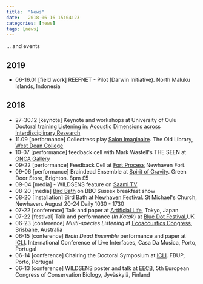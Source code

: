 ```yaml
---
title:  "News"
date:   2018-06-16 15:04:23
categories: [news]
tags: [news]
---
```

... and events


## 2019
- 06-16.01 [field work] REEFNET - Pilot (Darwin Initiative). North Maluku Islands, Indonesia

## 2018
- 27-30.12 [keynote] Keynote and workshops at University of Oulu Doctoral training [Listening in: Acoustic Dimensions across Interdisciplinary Research](http://www.oulu.fi/uniogs/node/55376)
- 11.09 [performance] Collectress play [Salon Imaginaire](https://www.westdean.org.uk/study/school-of-arts/blog/residencies/salon-imaginaire-2). The Old Library, [West Dean College](https://www.westdean.org.uk/)
- 10-07 [performance] feedback cell with Mark Wastell's THE SEEN at [ONCA Gallery](https://onca.org.uk/gallery/whats-on/past/2018-2/the-seen-mark-wastell/)
- 09-22 [performance] Feedback Cell at [Fort Process](https://fortprocess.co.uk/alice-eldridge-chris-kiefer/) Newhaven Fort.
- 09-06 [performance] Braindead Ensemble at [Spirit of Gravity](http://spiritofgravity.com/). Green Door Store, Brighton. 8pm £5
- 09-04 [media] - WILDSENS feature on [Saami TV](https://www.svt.se/nyheter/lokalt/norrbotten/forskning-i-abisko-kan-mansklig-kunskap-paverka-en-kartas-utseende)
- 08-20 [media] [Bird Bath](http://www.sussex.ac.uk/broadcast/read/45648) on BBC Sussex breakfast show
- 08-20 [installation] Bird Bath at [Newhaven Festival](https://www.newhavenfestival.co.uk/whats-on/2018/8/18/bird-bath). St Michael's Church, Newhaven. August 20-24 Daily 1030 - 1730
- 07-22 [conference] Talk and paper at [Artificial Life](http://2018.alife.org/), Tokyo, Japan
- 07-22 [festival] Talk and performance (*In Katak*) at [Blue Dot Festival](https://www.discoverthebluedot.com/profile/alice-eldridge-'learning-to-listen-to-biodiversity'-audible-silence-se),UK
- 06-23 [conference] *Multi-species Listening* at [Ecoacoustics Congress](https://ecoacousticscongress.org/), Brisbane, Australia
- 06-15 [conference] *Brain Dead Ensemble* performance and paper at [ICLI](http://www.liveinterfaces.org/). International Conference of Live Interfaces, Casa Da Musica, Porto, Portugal <br/>
- 06-14 [conference] Chairing the Doctoral Symposium at [ICLI](http://www.liveinterfaces.org/). FBUP, Porto, Portugal<br/>
- 06-13 [conference] WILDSENS poster and talk at [EECB](https://conbio.org/mini-sites/eccb2018), 5th European Congress of Conservation Biology, Jyväskylä, Finland <br/>
